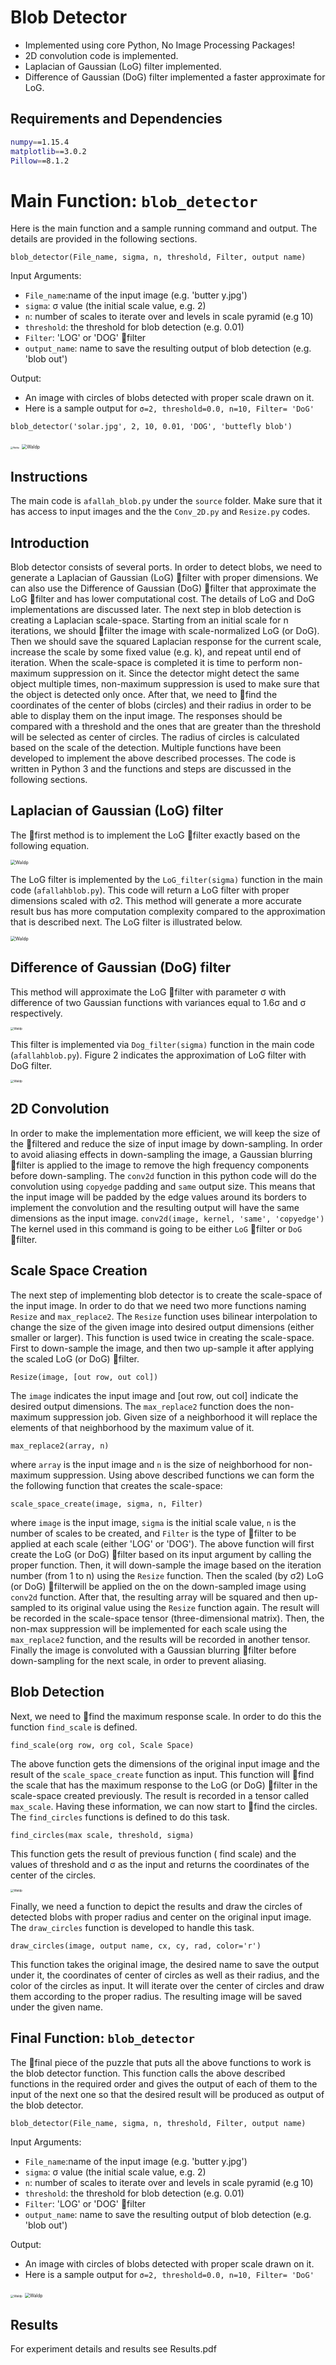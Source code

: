 

# Blob Detector

- Implemented using core Python, No Image Processing Packages!
- 2D convolution code is implemented.
- Laplacian of Gaussian (LoG) filter implemented.
- Difference of Gaussian (DoG) filter implemented a faster approximate for LoG.

## Requirements and Dependencies
```bash
numpy==1.15.4
matplotlib==3.0.2
Pillow==8.1.2
```


# Main Function: `blob_detector`

Here is the main function and a sample running command and output. The details are provided in the following sections.

`blob_detector(File_name, sigma, n, threshold, Filter, output name)`

Input Arguments:

- `File_name`:name of the input image (e.g. 'butter y.jpg')
- `sigma`: σ value (the initial scale value, e.g. 2)
- `n`: number of scales to iterate over and levels in scale pyramid (e.g 10)
- `threshold`: the threshold for blob detection (e.g. 0.01)
- `Filter`: 'LOG' or 'DOG' filter
- `output_name`: name to save the resulting output of blob detection (e.g. 'blob out')

Output:

- An image with circles of blobs detected with proper scale drawn on it.
- Here is a sample output for `σ=2, threshold=0.0, n=10, Filter= 'DoG'`



`blob_detector('solar.jpg', 2, 10, 0.01, 'DOG', 'buttefly blob')`

<img src="Images/solar.jpg" alt="Waldp" style="zoom: 25%;" /> <img src="Images/solar_blob.png" alt="Waldp" style="zoom: 50%;" />





## Instructions

The main code is `afallah_blob.py` under the `source` folder. Make sure that it has access to input images and the the `Conv_2D.py` and `Resize.py` codes.



## Introduction

Blob detector consists of several ports. In order to detect blobs, we need to generate a Laplacian of Gaussian (LoG) filter with proper dimensions. We can also use the Difference of Gaussian (DoG) filter that approximate the LoG filter and has lower computational cost. The details of LoG and DoG implementations are discussed later. The next step in blob detection is creating a Laplacian scale-space. Starting from an initial scale for n iterations, we should filter the image with scale-normalized LoG (or DoG). Then we should save the squared Laplacian response for the current scale, increase the scale by some fixed value (e.g. k), and repeat until end of iteration. When the scale-space is completed it is time to perform non-maximum suppression on it. Since the detector might detect the same object multiple times, non-maximum suppression is used to make sure that the object is detected only once. After that, we need to find the coordinates of the center of blobs (circles) and their radius in order to be able to display them on the input image. The responses should be compared with a threshold and the ones that are greater than the threshold will be selected as center of circles. The radius of circles is calculated based on the scale of the detection. Multiple functions have been developed to implement the above described processes. The code is written in Python 3 and the functions and steps are discussed in the following sections.



## Laplacian of Gaussian (LoG) filter

The first method is to implement the LoG filter exactly based on the following equation.

<img src="Images/LoGfilter.JPG" alt="Waldp" style="zoom: 50%;" />

The LoG filter is implemented by the `LoG_filter(sigma)` function in the main code (`afallahblob.py`).  This code will return a LoG filter with proper dimensions scaled with σ2.  This method will generate a more accurate result bus has more computation complexity compared to the approximation that is described next.  The LoG filter is illustrated below.

<img src="Images/Fig1.JPG" alt="Waldp" style="zoom: 50%;" />



## Difference of Gaussian (DoG) filter

This method will approximate the LoG filter with parameter σ with difference of two Gaussian functions with variances equal to 1.6σ and σ respectively. 

<img src="Images/DogFilter.JPG" alt="Waldp" style="zoom: 33%;" />

This filter is implemented via `Dog_filter(sigma)` function in the main code (`afallahblob.py`). Figure 2 indicates the approximation of LoG filter with DoG filter.

<img src="Images/Fig2.JPG" alt="Waldp" style="zoom: 33%;" />

## 2D Convolution

In order to make the implementation more efficient, we will keep the size of the filtered and reduce the size of input image by down-sampling. In order to avoid aliasing effects in down-sampling the image, a Gaussian blurring filter is applied to the image to remove the high frequency components before down-sampling. The `conv2d` function in this python code will do the convolution using `copyedge` padding and `same` output size. This means that the input image will be padded by the edge values around its borders to implement the convolution and the resulting output will have the same dimensions as the input image. `conv2d(image, kernel, 'same', 'copyedge')`
The kernel used in this command is going to be either `LoG` filter or `DoG` filter.



## Scale Space Creation

The next step of implementing blob detector is to create the scale-space of the input image. In order to do that we need two more functions naming `Resize` and `max_replace2`. The `Resize` function uses bilinear interpolation to change the size of the given image into desired output dimensions (either smaller or larger). This function is used twice in creating the scale-space. First to down-sample the image, and then two up-sample it after applying the scaled LoG (or DoG) filter.

`Resize(image, [out row, out col])`

The `image` indicates the input image and [out row, out col] indicate the desired output dimensions.
The `max_replace2` function does the non-maximum suppression job. Given size of a neighborhood it will replace the elements of that neighborhood by the maximum value of it.

`max_replace2(array, n)`

where `array` is the input image and `n` is the size of neighborhood for non-maximum suppression.
Using above described functions we can form the the following function that creates the scale-space:

`scale_space_create(image, sigma, n, Filter)`

where `image` is the input image, `sigma` is the initial scale value, `n` is the number of scales to be created, and `Filter` is the type of filter to be applied at each scale (either 'LOG' or 'DOG'). The above function will first create the LoG (or DoG) filter based on its input argument by calling the proper function. Then, it will down-sample the image based on the iteration number (from 1 to n) using the `Resize` function. Then the scaled (by σ2) LoG (or DoG) filterwill be applied on the on the down-sampled image using `conv2d` function. After that, the resulting array will be squared and then up-sampled to its original value using the `Resize` function again. The result will be recorded in the scale-space tensor (three-dimensional matrix). Then, the non-max suppression will be implemented for each scale using the `max_replace2` function, and the results will be recorded in another tensor. Finally the image is convoluted with a Gaussian blurring filter before down-sampling for the next scale, in order to prevent aliasing.



## Blob Detection

Next, we need to find the maximum response scale. In order to do this the function `find_scale` is defined.

`find_scale(org row, org col, Scale Space)`

The above function gets the dimensions of the original input image and the result of the `scale_space_create` function as input. This function will find the scale that has the maximum response to the LoG (or DoG) filter in the scale-space created previously. The result is recorded in a tensor called `max_scale`.
Having these information, we can now start to find the circles. The `find_circles` functions is defined to do this task.

`find_circles(max scale, threshold, sigma)`

This function gets the result of previous function ( find scale) and the values of threshold and σ as the input and returns the coordinates of the center of the circles.

<img src="Images/Fig3.JPG" alt="Waldp" style="zoom: 33%;" />

Finally, we need a function to depict the results and draw the circles of detected blobs with proper radius and center on the original input image. The `draw_circles` function is developed to handle this task.

`draw_circles(image, output name, cx, cy, rad, color='r')`

This function takes the original image, the desired name to save the output under it, the coordinates of center of circles as well as their radius, and the color of the circles as input. It will iterate over the center of circles and draw them according to the proper radius. The resulting image will be saved under the given name.



## Final Function: `blob_detector`

The final piece of the puzzle that puts all the above functions to work is the blob detector function. This function calls the above described functions in the required order and gives the output of each of them to the input of the next one so that the desired result will be produced as output of the blob detector.

`blob_detector(File_name, sigma, n, threshold, Filter, output name)`

Input Arguments:

- `File_name`:name of the input image (e.g. 'butter y.jpg')
- `sigma`: σ value (the initial scale value, e.g. 2)
- `n`: number of scales to iterate over and levels in scale pyramid (e.g 10)
- `threshold`: the threshold for blob detection (e.g. 0.01)
- `Filter`: 'LOG' or 'DOG' filter
- `output_name`: name to save the resulting output of blob detection (e.g. 'blob out')

Output:

- An image with circles of blobs detected with proper scale drawn on it.
- Here is a sample output for `σ=2, threshold=0.0, n=10, Filter= 'DoG'`

<img src="Images/butterfly.jpg" alt="Waldp" style="zoom: 33%;" /> <img src="Images/buttefly_blob.png" alt="Waldp" style="zoom:50%;" />



## Results
For experiment details and results see Results.pdf



